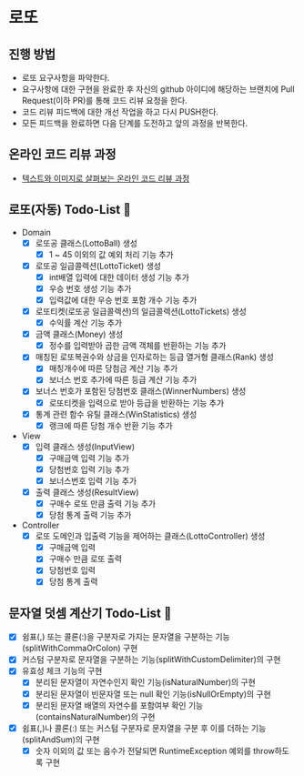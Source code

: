 # 로또
## 진행 방법
* 로또 요구사항을 파악한다.
* 요구사항에 대한 구현을 완료한 후 자신의 github 아이디에 해당하는 브랜치에 Pull Request(이하 PR)를 통해 코드 리뷰 요청을 한다.
* 코드 리뷰 피드백에 대한 개선 작업을 하고 다시 PUSH한다.
* 모든 피드백을 완료하면 다음 단계를 도전하고 앞의 과정을 반복한다.

## 온라인 코드 리뷰 과정
* [텍스트와 이미지로 살펴보는 온라인 코드 리뷰 과정](https://github.com/next-step/nextstep-docs/tree/master/codereview)

## 로또(자동) Todo-List 🎯
- Domain
  - [X] 로또공 클래스(LottoBall) 생성
    - [X] 1 ~ 45 이외의 값 예외 처리 기능 추가
  - [X] 로또공 일급콜렉션(LottoTicket) 생성
    - [X] int배열 입력에 대한 데이터 생성 기능 추가
    - [X] 우승 번호 생성 기능 추가
    - [X] 입력값에 대한 우승 번호 포함 개수 기능 추가
  - [X] 로또티켓(로또공 일급콜렉션)의 일급콜렉션(LottoTickets) 생성
    - [X] 수익률 계산 기능 추가
  - [X] 금액 클래스(Money) 생성
    - [X] 정수를 입력받아 곱한 금액 객체를 반환하는 기능 추가
  - [X] 매칭된 로또복권수와 상금을 인자로하는 등급 열거형 클래스(Rank) 생성
    - [X] 매칭개수에 따른 당첨금 계산 기능 추가
    - [X] 보너스 번호 추가에 따른 등급 계산 기능 추가
  - [X] 보너스 번호가 포함된 당첨번호 클래스(WinnerNumbers) 생성
    - [X] 로또티켓을 입력으로 받아 등급을 반환하는 기능 추가 
  - [X] 통계 관련 함수 유틸 클래스(WinStatistics) 생성
    - [X] 랭크에 따른 당첨 개수 반환 기능 추가
- View
  - [X] 입력 클래스 생성(InputView)
    - [X] 구매금액 입력 기능 추가
    - [X] 당첨번호 입력 기능 추가
    - [X] 보너스번호 입력 기능 추가
  - [X] 출력 클래스 생성(ResultView)
    - [X] 구매수 로또 만큼 출력 기능 추가
    - [X] 당첨 통계 출력 기능 추가
- Controller
  - [X] 로또 도메인과 입출력 기능을 제어하는 클래스(LottoController) 생성
    - [X] 구매금액 입력
    - [X] 구매수 만큼 로또 출력
    - [X] 당첨번호 입력
    - [X] 당첨 통계 출력

## 문자열 덧셈 계산기 Todo-List 🎯
- [X] 쉼표(,) 또는 콜론(:)을 구분자로 가지는 문자열을 구분하는 기능(splitWithCommaOrColon) 구현
- [X] 커스텀 구분자로 문자열을 구분하는 기능(splitWithCustomDelimiter)의 구현
- [X] 유효성 체크 기능의 구현
  - [X] 분리된 문자열이 자연수인지 확인 기능(isNaturalNumber)의 구현
  - [X] 분리된 문자열이 빈문자열 또는 null 확인 기능(isNullOrEmpty)의 구현
  - [X] 분리된 문자열 배열의 자연수를 포함여부 확인 기능(containsNaturalNumber)의 구현
- [X] 쉼표(,)나 콜론(:) 또는 커스텀 구분자로 문자열을 구분 후 이를 더하는 기능(splitAndSum)의 구현
  - [X] 숫자 이외의 값 또는 음수가 전달되면 RuntimeException 예외를 throw하도록 구현
